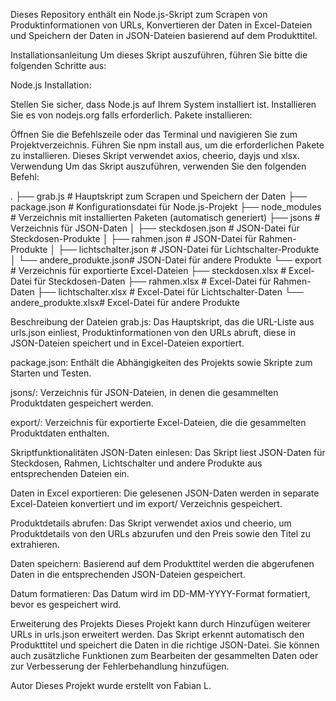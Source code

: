 Dieses Repository enthält ein Node.js-Skript zum Scrapen von Produktinformationen von URLs, Konvertieren der Daten in Excel-Dateien und Speichern der Daten in JSON-Dateien basierend auf dem Produkttitel.

Installationsanleitung
Um dieses Skript auszuführen, führen Sie bitte die folgenden Schritte aus:

Node.js Installation:

Stellen Sie sicher, dass Node.js auf Ihrem System installiert ist. Installieren Sie es von nodejs.org falls erforderlich.
Pakete installieren:

Öffnen Sie die Befehlszeile oder das Terminal und navigieren Sie zum Projektverzeichnis.
Führen Sie npm install aus, um die erforderlichen Pakete zu installieren. Dieses Skript verwendet axios, cheerio, dayjs und xlsx.
Verwendung
Um das Skript auszuführen, verwenden Sie den folgenden Befehl:

.
├── grab.js                 # Hauptskript zum Scrapen und Speichern der Daten
├── package.json            # Konfigurationsdatei für Node.js-Projekt
├── node_modules            # Verzeichnis mit installierten Paketen (automatisch generiert)
├── jsons                   # Verzeichnis für JSON-Daten
│   ├── steckdosen.json     # JSON-Datei für Steckdosen-Produkte
│   ├── rahmen.json         # JSON-Datei für Rahmen-Produkte
│   ├── lichtschalter.json  # JSON-Datei für Lichtschalter-Produkte
│   └── andere_produkte.json# JSON-Datei für andere Produkte
└── export                  # Verzeichnis für exportierte Excel-Dateien
    ├── steckdosen.xlsx     # Excel-Datei für Steckdosen-Daten
    ├── rahmen.xlsx         # Excel-Datei für Rahmen-Daten
    ├── lichtschalter.xlsx  # Excel-Datei für Lichtschalter-Daten
    └── andere_produkte.xlsx# Excel-Datei für andere Produkte

    
Beschreibung der Dateien
grab.js: Das Hauptskript, das die URL-Liste aus urls.json einliest, Produktinformationen von den URLs abruft, diese in JSON-Dateien speichert und in Excel-Dateien exportiert.

package.json: Enthält die Abhängigkeiten des Projekts sowie Skripte zum Starten und Testen.

jsons/: Verzeichnis für JSON-Dateien, in denen die gesammelten Produktdaten gespeichert werden.

export/: Verzeichnis für exportierte Excel-Dateien, die die gesammelten Produktdaten enthalten.

Skriptfunktionalitäten
JSON-Daten einlesen: Das Skript liest JSON-Daten für Steckdosen, Rahmen, Lichtschalter und andere Produkte aus entsprechenden Dateien ein.

Daten in Excel exportieren: Die gelesenen JSON-Daten werden in separate Excel-Dateien konvertiert und im export/ Verzeichnis gespeichert.

Produktdetails abrufen: Das Skript verwendet axios und cheerio, um Produktdetails von den URLs abzurufen und den Preis sowie den Titel zu extrahieren.

Daten speichern: Basierend auf dem Produkttitel werden die abgerufenen Daten in die entsprechenden JSON-Dateien gespeichert.

Datum formatieren: Das Datum wird im DD-MM-YYYY-Format formatiert, bevor es gespeichert wird.

Erweiterung des Projekts
Dieses Projekt kann durch Hinzufügen weiterer URLs in urls.json erweitert werden. Das Skript erkennt automatisch den Produkttitel und speichert die Daten in die richtige JSON-Datei. Sie können auch zusätzliche Funktionen zum Bearbeiten der gesammelten Daten oder zur Verbesserung der Fehlerbehandlung hinzufügen.

Autor
Dieses Projekt wurde erstellt von Fabian L.
